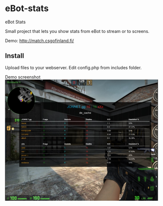 # eBot-stats
eBot Stats

Small project that lets you show stats from eBot to stream or to screens.

Demo: http://match.csgofinland.fi/

<h2>Install</h2>
Upload files to your webserver.
Edit config.php from includes folder.


Demo screenshot
![Alt text](/Screens/screen2.jpg?raw=true "Screenshot from OBS")
